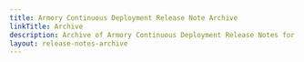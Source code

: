 ```yaml
---
title: Armory Continuous Deployment Release Note Archive
linkTitle: Archive
description: Archive of Armory Continuous Deployment Release Notes for versions that are no longer supported.
layout: release-notes-archive
---
```


<!-- Hugo/docsy auto generates a list of the child pages here. The front matter configures it to go from newest to oldest --!>
